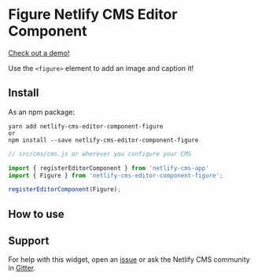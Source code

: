 # Figure Netlify CMS Editor Component

[Check out a demo!](https://netlify-cms-editor-component-figure.netlify.com/demo)

Use the `<figure>` element to add an image and caption it!

## Install

As an npm package:

```shell
yarn add netlify-cms-editor-component-figure
or
npm install --save netlify-cms-editor-component-figure
```

```js
// src/cms/cms.js or wherever you configure your CMS

import { registerEditorComponent } from 'netlify-cms-app'
import { Figure } from 'netlify-cms-editor-component-figure';

registerEditorComponent(Figure);
```

## How to use


## Support

For help with this widget, open an [issue](https://github.com/colbyfayock/netlify-cms-editor-component-figure) or ask the Netlify CMS community in [Gitter](https://gitter.im/netlify/netlifycms).
